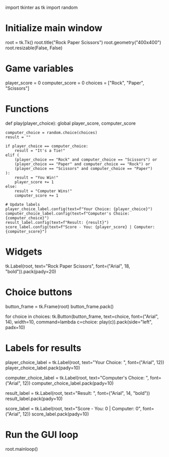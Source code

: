 import tkinter as tk
import random

# Initialize main window
root = tk.Tk()
root.title("Rock Paper Scissors")
root.geometry("400x400")
root.resizable(False, False)

# Game variables
player_score = 0
computer_score = 0
choices = ["Rock", "Paper", "Scissors"]

# Functions
def play(player_choice):
    global player_score, computer_score

    computer_choice = random.choice(choices)
    result = ""

    if player_choice == computer_choice:
        result = "It's a Tie!"
    elif (
        (player_choice == "Rock" and computer_choice == "Scissors") or
        (player_choice == "Paper" and computer_choice == "Rock") or
        (player_choice == "Scissors" and computer_choice == "Paper")
    ):
        result = "You Win!"
        player_score += 1
    else:
        result = "Computer Wins!"
        computer_score += 1

    # Update labels
    player_choice_label.config(text=f"Your Choice: {player_choice}")
    computer_choice_label.config(text=f"Computer's Choice: {computer_choice}")
    result_label.config(text=f"Result: {result}")
    score_label.config(text=f"Score - You: {player_score} | Computer: {computer_score}")

# Widgets
tk.Label(root, text="Rock Paper Scissors", font=("Arial", 18, "bold")).pack(pady=20)

# Choice buttons
button_frame = tk.Frame(root)
button_frame.pack()

for choice in choices:
    tk.Button(button_frame, text=choice, font=("Arial", 14), width=10,
              command=lambda c=choice: play(c)).pack(side="left", padx=10)

# Labels for results
player_choice_label = tk.Label(root, text="Your Choice: ", font=("Arial", 12))
player_choice_label.pack(pady=10)

computer_choice_label = tk.Label(root, text="Computer's Choice: ", font=("Arial", 12))
computer_choice_label.pack(pady=10)

result_label = tk.Label(root, text="Result: ", font=("Arial", 14, "bold"))
result_label.pack(pady=10)

score_label = tk.Label(root, text="Score - You: 0 | Computer: 0", font=("Arial", 12))
score_label.pack(pady=10)

# Run the GUI loop
root.mainloop()
